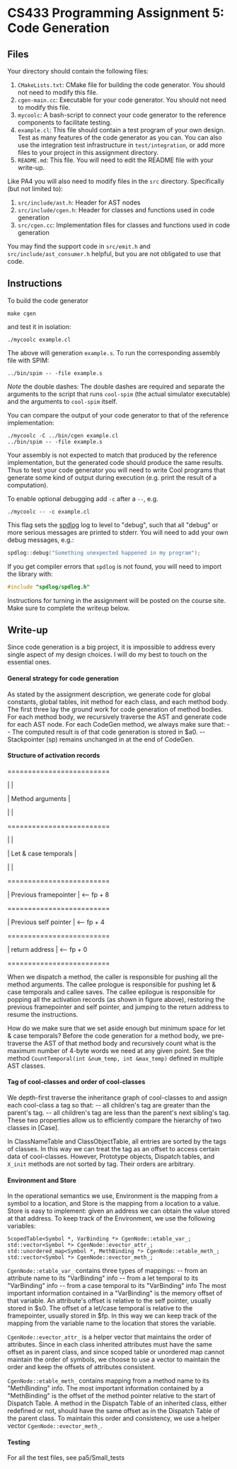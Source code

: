 # CS433 Programming Assignment 5: Code Generation

## Files

Your directory should contain the following files:

1. `CMakeLists.txt`: CMake file for building the code generator. You should not need to modify this file.
1. `cgen-main.cc`: Executable for your code generator. You should not need to modify this file.
1. `mycoolc`: A bash-script to connect your code generator to the reference components to facilitate testing.
1. `example.cl`: This file should contain a test program of your own design. Test as many features of the code generator as you can. You can also use the integration test infrastructure in `test/integration`, or add more files to your project in this assignment directory.
1. `README.md`: This file. You will need to edit the README file with your write-up.

Like PA4 you will also need to modify files in the `src` directory. Specifically (but not limited to):

1. `src/include/ast.h`: Header for AST nodes
1. `src/include/cgen.h`: Header for classes and functions used in code generation
1. `src/cgen.cc`: Implementation files for classes and functions used in code generation

You may find the support code in `src/emit.h` and `src/include/ast_consumer.h` helpful, but you are not obligated to use that code.

## Instructions

To build the code generator
```
make cgen
```
and test it in isolation:
```
./mycoolc example.cl
```

The above will generation `example.s`. To run the corresponding assembly file with SPIM:

```
../bin/spim -- -file example.s
```

*Note* the double dashes: The double dashes are required and separate the arguments to the script that runs `cool-spim` (the actual simulator executable) and the arguments to `cool-spim` itself.

You can compare the output of your code generator to that of the reference implementation:

```
./mycoolc -C ../bin/cgen example.cl
../bin/spim -- -file example.s
```

Your assembly is not expected to match that produced by the reference implementation, but the generated code should produce the same results. Thus to test your code generator you will need to write Cool programs that generate some kind of output during execution (e.g. print the result of a computation).

To enable optional debugging add `-c` after a `--`, e.g.
```
./mycoolc -- -c example.cl
```

This flag sets the [spdlog](https://github.com/gabime/spdlog) log to level to "debug", such that all "debug" or more serious messages are printed to stderr. You will need to add your own debug messages, e.g.:
```cpp
spdlog::debug("Something unexpected happened in my program");
```

If you get compiler errors that `spdlog` is not found, you will need to import the library with:
```cpp
#include "spdlog/spdlog.h"
```

Instructions for turning in the assignment will be posted on the course site. Make sure to complete the writeup below.

## Write-up
Since code generation is a big project, it is impossible to address every single aspect of my design choices. I will do my best to touch on the essential ones.

#### General strategy for code generation
As stated by the assignment description, we generate code for global constants, global tables, init method for each class, and each method body. The first three lay the ground work for code generation of method bodies.
For each method body, we recursively traverse the AST and generate code for each AST node. For each CodeGen method, we always make sure that:
-- The computed result is of that code generation is stored in $a0.
-- Stackpointer (sp) remains unchanged in at the end of CodeGen.

#### Structure of activation records
=========================

|                       |

|  Method arguments     |

|                       |

=========================

|                       |

|  Let & case temporals |

|                       |

=========================

| Previous framepointer |   <-- fp + 8

=========================

| Previous self pointer |   <-- fp + 4

=========================

| return address        |   <-- fp + 0

=========================

When we dispatch a method, the caller is responsible for pushing all the method arguments. The callee prologue is responsible for pushing let & case temporals and callee saves. The callee epilogue is responsible for popping all the activation records (as shown in figure above), restoring the previous framepointer and self pointer, and jumping to the return address to resume the instructions.

How do we make sure that we set aside enough but minimum space for let & case temporals? Before the code generation for a method body, we pre-traverse the AST of that method body and recursively count what is the maximum number of 4-byte words we need at any given point. See the method `CountTemporal(int &num_temp, int &max_temp)` defined in multiple AST classes.

#### Tag of cool-classes and order of cool-classes
We depth-first traverse the inheritance graph of cool-classes to and assign each cool-class a tag so that:
-- all children's tag are greater than the parent's tag.
-- all children's tag are less than the parent's next sibling's tag.
These two properties allow us to efficiently compare the hierarchy of two classes in [Case].

In ClassNameTable and ClassObjectTable, all entries are sorted by the tags of classes. In this way we can treat the tag as an offset to access certain data of cool-classes.
However, Prototype objects, Dispatch tables, and `X_init` methods are not sorted by tag. Their orders are arbitrary.

#### Environment and Store
In the operational semantics we use, Environment is the mapping from a symbol to a location, and Store is the mapping from a location to a value. Store is easy to implement: given an address we can obtain the value stored at that address. To keep track of the Environment, we use the following variables:
```
ScopedTable<Symbol *, VarBinding *> CgenNode::etable_var_;
std::vector<Symbol *> CgenNode::evector_attr_;
std::unordered_map<Symbol *, MethBinding *> CgenNode::etable_meth_;
std::vector<Symbol *> CgenNode::evector_meth_;
```

`CgenNode::etable_var_` contains three types of mappings:
-- from an attribute name to its "VarBinding" info
-- from a let temporal to its "VarBinding" info
-- from a case temporal to its "VarBinding" info
The most important information contained in a "VarBinding" is the memory offset of that variable. An attribute's offset is relative to the self pointer, usually stored in $s0. The offset of a let/case temporal is relative to the framepointer, usually stored in $fp. In this way we can keep track of the mapping from the variable name to the location that stores the variable.

`CgenNode::evector_attr_` is a helper vector that maintains the order of attributes. Since in each class inherited attributes must have the same offset as in parent class, and since scoped table or unordered map cannot maintain the order of symbols, we choose to use a vector to maintain the order and keep the offsets of attributes consistent.

`CgenNode::etable_meth_` contains mapping from a method name to its "MethBinding" info. The most important information contained by a "MethBinding" is the offset of the method pointer relative to the start of Dispatch Table. A method in the Dispatch Table of an inherited class, either redefined or not, should have the same offset as in the Dispatch Table of the parent class. To maintain this order and consistency, we use a helper vector `CgenNode::evector_meth_`.

#### Testing
For all the test files, see pa5/Small_tests
